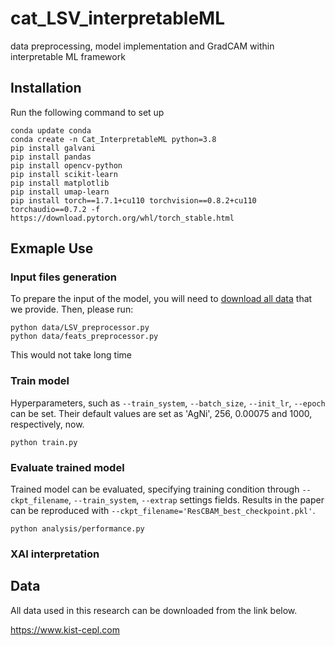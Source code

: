 # cat_LSV_interpretableML
data preprocessing, model implementation and GradCAM within interpretable ML framework

## Installation
Run the following command to set up
```
conda update conda
conda create -n Cat_InterpretableML python=3.8
pip install galvani
pip install pandas
pip install opencv-python
pip install scikit-learn
pip install matplotlib
pip install umap-learn
pip install torch==1.7.1+cu110 torchvision==0.8.2+cu110 torchaudio==0.7.2 -f https://download.pytorch.org/whl/torch_stable.html
```

## Exmaple Use
### Input files generation
To prepare the input of the model, you will need to [download all data](#data) that we provide. Then, please run:
```
python data/LSV_preprocessor.py
python data/feats_preprocessor.py
```
This would not take long time

### Train model
Hyperparameters, such as `--train_system`, `--batch_size`, `--init_lr`, `--epoch` can be set. 
Their default values are set as 'AgNi', 256, 0.00075 and 1000, respectively, now.
```
python train.py
```

### Evaluate trained model
Trained model can be evaluated, specifying training condition through `--ckpt_filename`, `--train_system`, `--extrap` settings fields. Results in the paper can be reproduced with `--ckpt_filename='ResCBAM_best_checkpoint.pkl'`.
```
python analysis/performance.py
```

### XAI interpretation



## Data
All data used in this research can be downloaded from the link below.

<https://www.kist-cepl.com>
